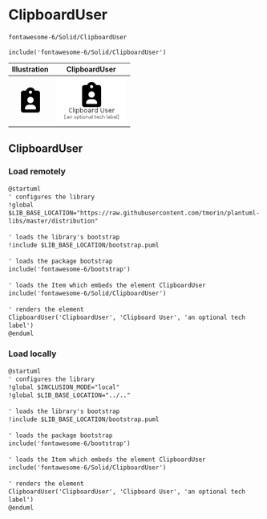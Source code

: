 # ClipboardUser


```text
fontawesome-6/Solid/ClipboardUser
```

```text
include('fontawesome-6/Solid/ClipboardUser')
```



| Illustration | ClipboardUser |
| :---: | :---: |
| ![illustration for Illustration](../../fontawesome-6/Solid/ClipboardUser.png) | ![illustration for ClipboardUser](../../fontawesome-6/Solid/ClipboardUser.Local.png) |




## ClipboardUser

### Load remotely
```plantuml
@startuml
' configures the library
!global $LIB_BASE_LOCATION="https://raw.githubusercontent.com/tmorin/plantuml-libs/master/distribution"

' loads the library's bootstrap
!include $LIB_BASE_LOCATION/bootstrap.puml

' loads the package bootstrap
include('fontawesome-6/bootstrap')

' loads the Item which embeds the element ClipboardUser
include('fontawesome-6/Solid/ClipboardUser')

' renders the element
ClipboardUser('ClipboardUser', 'Clipboard User', 'an optional tech label')
@enduml
```

### Load locally
```plantuml
@startuml
' configures the library
!global $INCLUSION_MODE="local"
!global $LIB_BASE_LOCATION="../.."

' loads the library's bootstrap
!include $LIB_BASE_LOCATION/bootstrap.puml

' loads the package bootstrap
include('fontawesome-6/bootstrap')

' loads the Item which embeds the element ClipboardUser
include('fontawesome-6/Solid/ClipboardUser')

' renders the element
ClipboardUser('ClipboardUser', 'Clipboard User', 'an optional tech label')
@enduml
```

